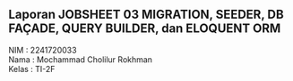 ## Laporan JOBSHEET 03 MIGRATION, SEEDER, DB FAÇADE, QUERY BUILDER, dan ELOQUENT ORM

NIM : 2241720033 <br>
Nama : Mochammad Cholilur Rokhman <br>
Kelas : TI-2F



